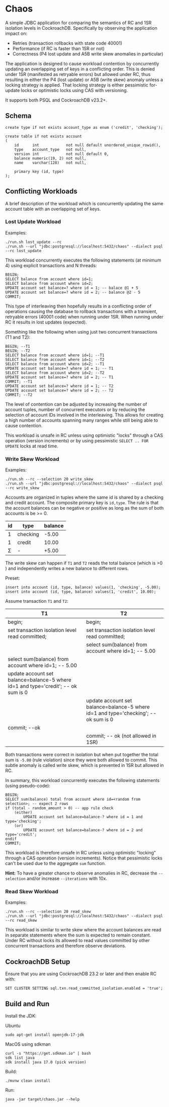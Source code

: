 # Chaos

A simple JDBC application for comparing the semantics of RC and 1SR isolation 
levels in CockroachDB. Specifically by observing the application impact on:

- Retries (transaction rollbacks with state code 40001)
- Performance (if RC is faster than 1SR or not)
- Correctness (P4 lost update and A5B write skew anomalies in particular)

The application is designed to cause workload contention by concurrently 
updating an overlapping set of keys in a conflicting order. This is denied 
under 1SR (manifested as retryable errors) but allowed under RC, thus resulting 
in either the P4 (lost update) or A5B (write skew) anomaly unless a locking 
strategy is applied. That locking strategy is either pessimistic for-update
locks or optimistic locks using CAS with versioning. 

It supports both PSQL and CockroachDB v23.2+.

## Schema 

    create type if not exists account_type as enum ('credit', 'checking');
    
    create table if not exists account
    (
        id      int            not null default unordered_unique_rowid(),
        type    account_type   not null,
        version int            not null default 0,
        balance numeric(19, 2) not null,
        name    varchar(128)   not null,
    
        primary key (id, type)
    );

## Conflicting Workloads

A brief description of the workload which is concurrently updating the same
account table with an overlapping set of keys.

### Lost Update Workload 

Examples:
    
    ./run.sh lost_update --rc
    ./run.sh --url "jdbc:postgresql://localhost:5432/chaos" --dialect psql --rc lost_update 

This workload concurrently executes the following statements (at minimum 4) using 
explicit transactions and N threads:

    BEGIN; 
    SELECT balance from account where id=1;
    SELECT balance from account where id=2;
    UPDATE account set balance=? where id = 1; -- balace @1 + 5
    UPDATE account set balance=? where id = 2; -- balance @2 - 5
    COMMIT;

This type of interleaving then hopefully results in a conflicting order 
of operations causing the database to rollback transactions with a transient, 
retryable errors (40001 code) when running under 1SR. When running under RC
it results in lost updates (expected).

Something like the following when using just two concurrent transactions (T1 and T2):

    BEGIN; --T1 
    BEGIN; --T2 
    SELECT balance from account where id=1; --T1
    SELECT balance from account where id=1; --T2
    SELECT balance from account where id=2; --T1
    UPDATE account set balance=? where id = 1; -- T1
    SELECT balance from account where id=2; --T2
    UPDATE account set balance=? where id = 2; -- T1
    COMMIT; --T1
    UPDATE account set balance=? where id = 1; -- T2
    UPDATE account set balance=? where id = 2; -- T2
    COMMIT; --T2

The level of contention can be adjusted by increasing the number of account tuples,
number of concurrent executors or by reducing the selection of account IDs involved 
in the interleaving. This allows for creating a high number of accounts spanning 
many ranges while still being able to cause contention.

This workload is unsafe in RC unless using optimistic "locks" through a CAS operation 
(version increments) or by using pessimistic `SELECT .. FOR UPDATE` locks at read time.

### Write Skew Workload

Examples:

    ./run.sh --rc --selection 20 write_skew
    ./run.sh --url "jdbc:postgresql://localhost:5432/chaos" --dialect psql --rc write_skew 

Accounts are organized in tuples where the same id is shared by a checking and credit 
account. The composite primary key is `id,type`. The rule is that the account balances can be
negative or positive as long as the sum of both accounts is be >= 0.

| id | type     | balance |
|----|----------|---------|
| 1  | checking | -5.00   |
| 1  | credit   | 10.00   |
| Σ  | -        | +5.00   | 

The write skew can happen if `T1` and `T2` reads the total balance (which is >0 ) and 
independently writes a new balance to different rows.

Preset:

    insert into account (id, type, balance) values(1, 'checking', -5.00);
    insert into account (id, type, balance) values(1, 'credit', 10.00);

Assume transaction `T1` and `T2`:

| T1                                                                                 | T2                                                                                  |
|------------------------------------------------------------------------------------|-------------------------------------------------------------------------------------|
| begin;                                                                             | begin;                                                                              |
| set transaction isolation level read committed;                                    | set transaction isolation level read committed;                                     |
|                                                                                    | select sum(balance) from account where id=1; -- 5.00                                |
| select sum(balance) from account where id=1; -- 5.00                               |                                                                                     |
| update account set balance=balance-5 where id=1 and type='credit';  -- ok sum is 0 |                                                                                     | 
|                                                                                    | update account set balance=balance-5 where id=1 and type='checking'; -- ok sum is 0 | 
| commit; --ok                                                                       |                                                                                     | 
|                                                                                    | commit; -- ok (not allowed in 1SR)                                                  | 

Both transactions were correct in isolation but when put together the total sum is `-5.00` (rule violation) 
since they were both allowed to commit. This subtle anomaly is called write skew, which is prevented 
in 1SR but allowed in RC.

In summary, this workload concurrently executes the following statements (using pseudo-code):

    BEGIN; 
    SELECT sum(balance) total from account where id=<random from selection>; -- expect 2 rows
    if (total - random_amount > 0) -- app rule check
        (either)
            UPDATE account set balance=balance-? where id = 1 and type='checking'; 
        (or)
            UPDATE account set balance=balance-? where id = 2 and type='credit'; 
    endif
    COMMIT;

This workload is therefore unsafe in RC unless using optimistic "locking" through a CAS operation
(version increments). Notice that pessimistic locks can't be used due to the 
aggregate `sum` function.

**Hint:** To have a greater chance to observe anomalies in RC, decrease the `--selection` and/or
increase `--iterations` with 10x.

### Read Skew Workload

Examples:

    ./run.sh --rc --selection 20 read_skew
    ./run.sh --url "jdbc:postgresql://localhost:5432/chaos" --dialect psql --rc read_skew 

This workload is similar to write skew where the account balances
are read in separate statements where the sum is expected to remain
constant. Under RC without locks its allowed to read values 
committed by other concurrent transactions and therefore observe
deviations. 

## CockroachDB Setup

Ensure that you are using CockroachDB 23.2 or later and then enable RC with:

    SET CLUSTER SETTING sql.txn.read_committed_isolation.enabled = 'true';

## Build and Run

Install the JDK:

Ubuntu
    
    sudo apt-get install openjdk-17-jdk

MacOS using sdkman

    curl -s "https://get.sdkman.io" | bash
    sdk list java
    sdk install java 17.0 (pick version)  

Build:

    ./mvnw clean install

Run:

    java -jar target/chaos.jar --help
